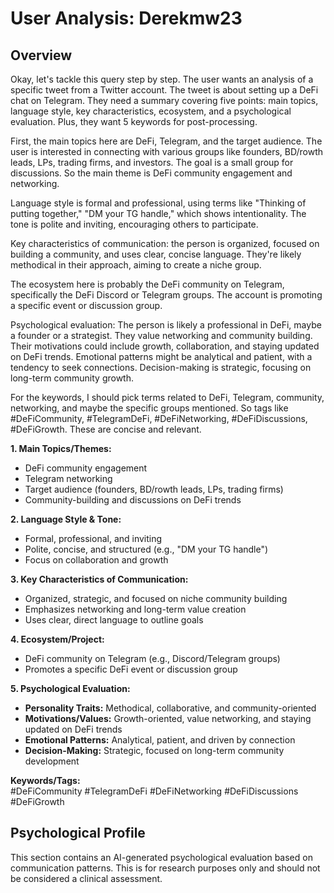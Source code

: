 # User Analysis: Derekmw23

## Overview

<think>
Okay, let's tackle this query step by step. The user wants an analysis of a specific tweet from a Twitter account. The tweet is about setting up a DeFi chat on Telegram. They need a summary covering five points: main topics, language style, key characteristics, ecosystem, and a psychological evaluation. Plus, they want 5 keywords for post-processing.

First, the main topics here are DeFi, Telegram, and the target audience. The user is interested in connecting with various groups like founders, BD/rowth leads, LPs, trading firms, and investors. The goal is a small group for discussions. So the main theme is DeFi community engagement and networking.

Language style is formal and professional, using terms like "Thinking of putting together," "DM your TG handle," which shows intentionality. The tone is polite and inviting, encouraging others to participate.

Key characteristics of communication: the person is organized, focused on building a community, and uses clear, concise language. They're likely methodical in their approach, aiming to create a niche group.

The ecosystem here is probably the DeFi community on Telegram, specifically the DeFi Discord or Telegram groups. The account is promoting a specific event or discussion group.

Psychological evaluation: The person is likely a professional in DeFi, maybe a founder or a strategist. They value networking and community building. Their motivations could include growth, collaboration, and staying updated on DeFi trends. Emotional patterns might be analytical and patient, with a tendency to seek connections. Decision-making is strategic, focusing on long-term community growth.

For the keywords, I should pick terms related to DeFi, Telegram, community, networking, and maybe the specific groups mentioned. So tags like #DeFiCommunity, #TelegramDeFi, #DeFiNetworking, #DeFiDiscussions, #DeFiGrowth. These are concise and relevant.
</think>

**1. Main Topics/Themes:**  
- DeFi community engagement  
- Telegram networking  
- Target audience (founders, BD/rowth leads, LPs, trading firms)  
- Community-building and discussions on DeFi trends  

**2. Language Style & Tone:**  
- Formal, professional, and inviting  
- Polite, concise, and structured (e.g., "DM your TG handle")  
- Focus on collaboration and growth  

**3. Key Characteristics of Communication:**  
- Organized, strategic, and focused on niche community building  
- Emphasizes networking and long-term value creation  
- Uses clear, direct language to outline goals  

**4. Ecosystem/Project:**  
- DeFi community on Telegram (e.g., Discord/Telegram groups)  
- Promotes a specific DeFi event or discussion group  

**5. Psychological Evaluation:**  
- **Personality Traits:** Methodical, collaborative, and community-oriented  
- **Motivations/Values:** Growth-oriented, value networking, and staying updated on DeFi trends  
- **Emotional Patterns:** Analytical, patient, and driven by connection  
- **Decision-Making:** Strategic, focused on long-term community development  

**Keywords/Tags:**  
#DeFiCommunity #TelegramDeFi #DeFiNetworking #DeFiDiscussions #DeFiGrowth

## Psychological Profile

This section contains an AI-generated psychological evaluation based on communication patterns. This is for research purposes only and should not be considered a clinical assessment.